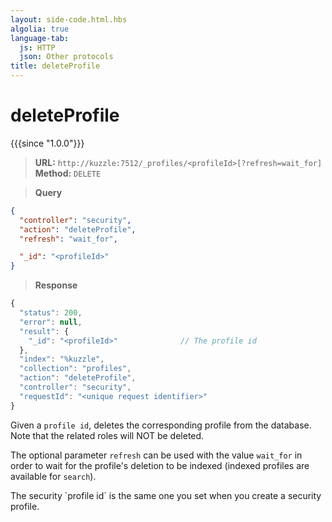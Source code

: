 ```yaml
---
layout: side-code.html.hbs
algolia: true
language-tab:
  js: HTTP
  json: Other protocols
title: deleteProfile
---
```



# deleteProfile

{{{since "1.0.0"}}}



<blockquote class="js">
<p>
<b>URL:</b> <code>http://kuzzle:7512/_profiles/&lt;profileId&gt;[?refresh=wait_for]</code>  
<br><b>Method:</b> <code>DELETE</code>
</p>
</blockquote>

<blockquote class="json">
<p>
<b>Query</b>
</p>
</blockquote>

```json
{
  "controller": "security",
  "action": "deleteProfile",
  "refresh": "wait_for",

  "_id": "<profileId>"
}
```

>**Response**

```javascript
{
  "status": 200,                     
  "error": null,                     
  "result": {
    "_id": "<profileId>"              // The profile id
  },
  "index": "%kuzzle",
  "collection": "profiles",
  "action": "deleteProfile",
  "controller": "security",
  "requestId": "<unique request identifier>"
}
```

Given a `profile id`, deletes the corresponding profile from the database. Note
that the related roles will NOT be deleted.

The optional parameter `refresh` can be used
with the value `wait_for` in order to wait for the profile's deletion to be indexed (indexed profiles are available for `search`).

<aside class="notice">
The security `profile id` is the same one you set when you create a security profile.
</aside>
